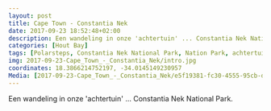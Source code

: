 ```yaml
---
layout: post
title: Cape Town - Constantia Nek 
date: 2017-09-23 18:52:48+02:00
description: Een wandeling in onze 'achtertuin' ... Constantia Nek National Park. 
categories: [Hout Bay]
tags: [Polarsteps, Constantia Nek National Park, Nation Park, achtertuin]
img: 2017-09-23-Cape_Town_-_Constantia_Nek/intro.jpg
coordinates: 18.3866214752197, -34.0145149230957
Media: [2017-09-23-Cape_Town_-_Constantia_Nek/e5f19381-fc30-4555-95cb-da90804c8d96_large_image.jpg, 2017-09-23-Cape_Town_-_Constantia_Nek/65262cb2-0b38-4d50-9088-db5858c8040d_large_image.jpg, 2017-09-23-Cape_Town_-_Constantia_Nek/56420b44-868b-4fc1-9271-e9114ccaa4df_large_image.jpg, 2017-09-23-Cape_Town_-_Constantia_Nek/560d226e-4811-4156-a362-5054f6f8f14c_large_image.jpg]
---
```

Een wandeling in onze 'achtertuin' ... Constantia Nek National Park. 